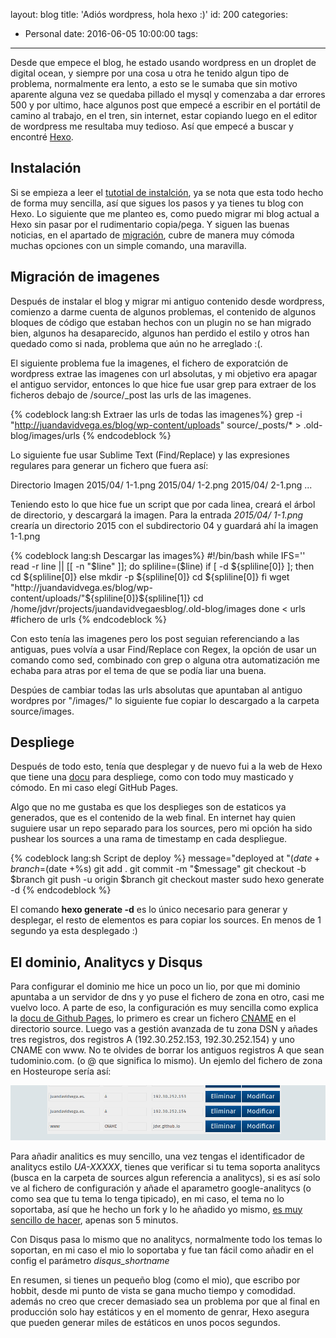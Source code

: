 layout: blog
title: 'Adiós wordpress, hola hexo :)'
id: 200
categories:
  - Personal
date: 2016-06-05 10:00:00
tags:
---


Desde que empece el blog, he estado usando wordpress en un droplet de digital ocean, y siempre por una cosa u otra he tenido algun tipo de problema, normalmente era lento, a esto se le sumaba que sin motivo aparente alguna vez se quedaba pillado el mysql y comenzaba a dar errores 500 y por ultimo, hace algunos post que empecé a escribir en el portátil de camino al trabajo, en el tren, sin internet, estar copiando luego en el editor de wordpress me resultaba muy tedioso. Así que empecé a buscar y encontré [Hexo](http://hexo.io).


<!-- more -->	

## Instalación

Si se empieza a leer el [tutotial de instalción](https://hexo.io/docs/setup.html), ya se nota que esta todo hecho de forma muy sencilla, así que sigues los pasos y ya tienes tu blog con Hexo. Lo siguiente que me planteo es, como puedo migrar mi blog actual a Hexo sin pasar por el rudimentario copia/pega. Y siguen las buenas noticias, en el apartado de [migración](https://hexo.io/docs/migration.html), cubre de manera muy cómoda muchas opciones con un simple comando, una maravilla.

## Migración de imagenes

Después de instalar el blog y migrar mi antiguo contenido desde wordpress, comienzo a darme cuenta de algunos problemas, el contenido de algunos bloques de código que estaban hechos con un plugin no se han migrado bien, algunos ha desaparecido, algunos han perdido el estilo y otros han quedado como si nada, problema que aún no he arreglado :(.

El siguiente problema fue la imagenes, el fichero de exporatción de wordpress extrae las imagenes con url absolutas, y mi objetivo era apagar el antiguo servidor, entonces lo que hice fue usar grep para extraer de los ficheros debajo de /source/_post las urls de las imagenes.

{% codeblock lang:sh Extraer las urls de todas las imagenes%}
	grep -i "http://juandavidvega.es/blog/wp-content/uploads"  source/_posts/* > .old-blog/images/urls
{% endcodeblock %}

Lo siguiente fue usar Sublime Text (Find/Replace) y las expresiones regulares para generar un fichero que fuera así:



Directorio 	Imagen
2015/04/ 	1-1.png 
2015/04/ 	1-2.png
2015/04/ 	2-1.png
...

Teniendo esto lo que hice fue un script que por cada linea, creará el árbol de directorio, y descargará la imagen. Para la entrada _2015/04/_ 	_1-1.png_ crearía un directorio 2015 con el subdirectorio 04 y guardará ahí la imagen 1-1.png

{% codeblock lang:sh Descargar las images%}
#!/bin/bash
while IFS='' read -r line || [[ -n "$line" ]]; do
   spliline=($line)
   if [ -d ${spliline[0]} ]; then 
      cd ${spliline[0]}
   else
      mkdir -p ${spliline[0]}
      cd ${spliline[0]}
   fi
   wget "http://juandavidvega.es/blog/wp-content/uploads/"${spliline[0]}${spliline[1]}
   cd /home/jdvr/projects/juandavidvegaesblog/.old-blog/images
done < urls #fichero de urls
{% endcodeblock %}

Con esto tenía las imagenes pero los post seguian referenciando a las antiguas, pues volvía a usar Find/Replace con Regex, la opción de usar un comando como sed, combinado con grep o alguna otra automatización me echaba para atras por el tema de que se podía liar una buena. 

Despúes de cambiar todas las urls absolutas que apuntaban al antiguo wordpres por "/images/" lo siguiente fue copiar lo descargado a la carpeta source/images.

## Despliege

Después de todo esto, tenía que desplegar y de nuevo fui a la web de Hexo que tiene una [docu](https://hexo.io/docs/deployment.html) para despliege, como con todo muy masticado y cómodo. En mi caso elegí GitHub Pages. 

Algo que no me gustaba es que los desplieges son de estaticos ya generados, que es el contenido de la web final. En internet hay quien suguiere usar un repo separado para los sources, pero mi opción ha sido pushear los sources a una rama de timestamp en cada despliegue.

{% codeblock lang:sh Script de deploy %}
message="deployed at "$(date +%F) 
branch=$(date +%s) 
git add .
git commit -m "$message"
git checkout -b $branch
git push -u origin $branch
git checkout master
sudo hexo generate -d
{% endcodeblock %}

El comando **hexo generate -d** es lo único necesario para generar y desplegar, el resto de elementos es para copiar los sources. En menos de 1 segundo ya esta desplegado :)

## El dominio, Analitycs y Disqus

Para configurar el dominio me hice un poco un lio, por que mi dominio apuntaba a un servidor de dns y yo puse el fichero de zona en otro, casi me vuelvo loco. A parte de eso, la configuración es muy sencilla como explica la [docu de Github Pages](https://help.github.com/articles/using-a-custom-domain-with-github-pages/), lo primero es crear un fichero [CNAME](https://github.com/jdvr/jdvr.github.io/blob/1465453233/source/CNAME) en el directorio source. Luego vas a gestión avanzada de tu zona DSN y añades tres registros, dos registros A (192.30.252.153, 192.30.252.154) y uno CNAME con www. No te olvides de borrar los antiguos registros A que sean tudominio.com. (o @ que significa lo mismo). Un ejemlo del fichero de zona en Hosteurope sería así:

[![Ejemplo de fichero de zona](/images/2016/06/zone-file.png)](/images/2016/06/zone-file.png)

Para añadir analitics es muy sencillo, una vez tengas el identificador de analitycs estilo *UA-XXXXX*, tienes que verificar si tu tema soporta analitycs (busca en la carpeta de sources algun referencia a analitycs), si es así solo ve al fichero de configuración y añade el aparametro google-analitycs (o como sea que tu tema lo tenga tipicado), en mi caso, el tema no lo soportaba, así que he hecho un fork y lo he añadido yo mismo, [es muy sencillo de hacer](https://github.com/jdvr/hexo-theme-again/commit/1eb28a7ae30cc1b4d0c233537b96d9ec07734fea), apenas son 5 minutos.

Con Disqus pasa lo mismo que no analitycs, normalmente todo los temas lo soportan, en mi caso el mio lo soportaba y fue tan fácil como añadir en el config el parámetro *disqus_shortname*

En resumen, si tienes un pequeño blog (como el mio), que escribo por hobbit, desde mi punto de vista se gana mucho tiempo y comodidad. además no creo que crecer demasiado sea un problema por que al final en producción solo hay estáticos y en el momento de genrar, Hexo asegura que pueden generar miles de estáticos en unos pocos segundos.

